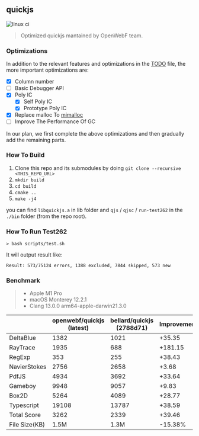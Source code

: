 quickjs
---

![linux ci](https://github.com/openwebf/quickjs/actions/workflows/linux.yml/badge.svg)

> Optimized quickjs mantained by OpenWebF team.

### Optimizations

In addition to the relevant features and optimizations in the [TODO](https://github.com/openwebf/quickjs/blob/master/TODO) file, the more important optimizations are:

- [x] Column number
- [ ] Basic Debugger API
- [x] Poly IC
  - [x] Self Poly IC
  - [x] Prototype Poly IC 
- [x] Replace malloc To [mimalloc](https://github.com/microsoft/mimalloc)
- [ ] Improve The Performance Of GC

In our plan, we first complete the above optimizations and then gradually add the remaining parts.

### How To Build

1. Clone this repo and its submodules by doing `git clone --recursive <THIS_REPO_URL>`
2. `mkdir build`
3. `cd build`
4. `cmake ..`
5. `make -j4`

you can find `libquickjs.a` in lib folder and `qjs` / `qjsc` / `run-test262` in the `./bin` folder (from the repo root).


### How To Run Test262

```shell
> bash scripts/test.sh
```

It will output result like:
```
Result: 573/75124 errors, 1388 excluded, 7844 skipped, 573 new
```

### Benchmark

> - Apple M1 Pro
> - macOS Monterey 12.2.1
> - Clang 13.0.0 arm64-apple-darwin21.3.0

|               | openwebf/quickjs (latest)    | bellard/quickjs (2788d71)       | Improvement(%) |
| ------------- | ---------- | ---------- |---------- |
| DeltaBlue      | 1382        | 1021       | +35.35 |
| RayTrace        | 1935        | 688       | +181.15 |
| RegExp      | 353        | 255       | +38.43 |
| NavierStokes  | 2756        | 2658       | +3.68  |
| PdfJS     | 4934        | 3692       | +33.64 |
| Gameboy   | 9948        | 9057| +9.83 |
| Box2D   | 5264        | 4089| +28.77 |
| Typescript  | 19108        | 13787| +38.59 |
| Total Score | 3262        | 2339| +39.46 |
| File Size(KB) | 1.5M        | 1.3M        | -15.38% |